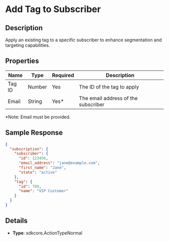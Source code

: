 # Add Tag to Subscriber

## Description

Apply an existing tag to a specific subscriber to enhance segmentation and targeting capabilities.

## Properties

| Name | Type | Required | Description |
|------|------|----------|-------------|
| Tag ID | Number | Yes | The ID of the tag to apply |
| Email | String | Yes* | The email address of the subscriber |


*Note: Email must be provided.

## Sample Response

```json
{
  "subscription": {
    "subscriber": {
      "id": 123456,
      "email_address": "jane@example.com",
      "first_name": "Jane",
      "state": "active"
    },
    "tag": {
      "id": 789,
      "name": "VIP Customer"
    }
  }
}
```

## Details

- **Type**: sdkcore.ActionTypeNormal